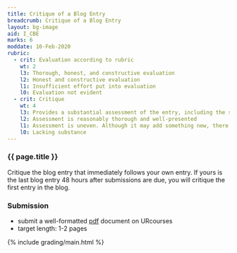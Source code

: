 ```yaml
---
title: Critique of a Blog Entry
breadcrumb: Critique of a Blog Entry
layout: bg-image
aid: I_CBE
marks: 6
moddate: 10-Feb-2020
rubric:
  - crit: Evaluation according to rubric
    wt: 2
    l3: Thorough, honest, and constructive evaluation
    l2: Honest and constructive evaluation
    l1: Insufficient effort put into evaluation
    l0: Evaluation not evident
  - crit: Critique
    wt: 4
    l3: Provides a substantial assessment of the entry, including the strength of the position taken by the author and the quality of the references used
    l2: Assessment is reasonably thorough and well-presented
    l1: Assessment is uneven. Although it may add something new, there are parts needing further development
    l0: Lacking substance
---
```

### {{ page.title }}

Critique the blog entry that immediately follows your own entry. If yours is the last blog entry 48 hours after submissions are due, you will critique the first entry in the blog.

### Submission

* submit a well-formatted [pdf](https://en.wikipedia.org/wiki/PDF) document on URcourses
* target length: 1-2 pages

{% include grading/main.html %}
